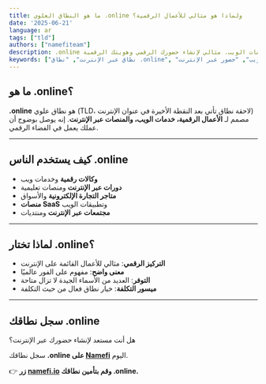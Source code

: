 ```yaml
---
title: ما هو النطاق العلوي .online ولماذا هو مثالي للأعمال الرقمية؟
date: '2025-06-21'
language: ar
tags: ["tld"]
authors: ["namefiteam"]
description: .online هو النطاق للأعمال الرقمية أولاً والخدمات الويب. مثالي لإنشاء حضورك الرقمي وهويتك الرقمية.
keywords: ["نطاق عبر الإنترنت", "نطاق .online", "أعمال رقمية", "خدمات ويب", "حضور عبر الإنترنت"]
---
```


## **ما هو .online؟**

**.online** هو نطاق علوي (TLD، لاحقة نطاق تأتي بعد النقطة الأخيرة في عنوان الإنترنت) مصمم لـ **الأعمال الرقمية، خدمات الويب، والمنصات عبر الإنترنت**. إنه يوصل بوضوح أن عملك يعمل في الفضاء الرقمي.

---

## **كيف يستخدم الناس .online**

*   **وكالات رقمية** وخدمات ويب
*   **دورات عبر الإنترنت** ومنصات تعليمية
*   **متاجر التجارة الإلكترونية** والأسواق
*   **منصات SaaS** وتطبيقات الويب
*   **مجتمعات عبر الإنترنت** ومنتديات

---

## **لماذا تختار .online؟**

*   **التركيز الرقمي**: مثالي للأعمال القائمة على الإنترنت
*   **معنى واضح**: مفهوم على الفور عالميًا
*   **التوفر**: العديد من الأسماء الجيدة لا تزال متاحة
*   **ميسور التكلفة**: خيار نطاق فعال من حيث التكلفة

---

## **سجل نطاقك .online**

هل أنت مستعد لإنشاء حضورك عبر الإنترنت؟

سجل نطاقك **.online على [Namefi](https://namefi.io)** اليوم.

👉 **زر [namefi.io](https://namefi.io) وقم بتأمين نطاقك .online.**
